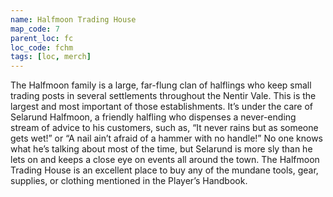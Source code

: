 ```yaml
---
name: Halfmoon Trading House
map_code: 7
parent_loc: fc
loc_code: fchm
tags: [loc, merch]
---
```

The Halfmoon family is a large, far-flung clan of halflings who keep small trading posts in several settlements throughout the Nentir Vale. This is the largest and most important of those establishments. It’s under the care of Selarund Halfmoon, a friendly halfling who dispenses a never-ending stream of advice to his customers, such as, “It never rains but as someone gets wet!” or “A nail ain’t afraid of a hammer with no handle!” No one knows what he’s talking about most of the time, but Selarund is more sly than he lets on and keeps a close eye on events all around the town. The Halfmoon Trading House is an excellent place to buy any of the mundane tools, gear, supplies, or clothing mentioned in the Player’s Handbook.